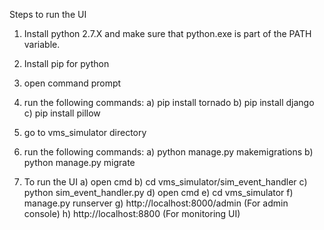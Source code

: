 Steps to run the UI

1. Install python 2.7.X and make sure that python.exe is part of the PATH variable.
2. Install pip for python
3. open command prompt
4. run the following commands:
 a) pip install tornado
 b) pip install django
 c) pip install pillow
 
5. go to vms_simulator directory
6. run the following commands:
 a) python manage.py makemigrations
 b) python manage.py migrate
7. To run the UI
 a) open cmd
 b) cd vms_simulator/sim_event_handler
 c) python sim_event_handler.py
 d) open cmd
 e) cd vms_simulator
 f) manage.py runserver
 g) http://localhost:8000/admin (For admin console)
 h) http://localhost:8800 (For monitoring UI)